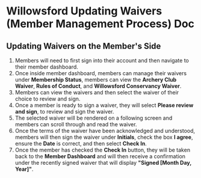 # Willowsford Updating Waivers (Member Management Process) Doc
## Updating Waivers on the Member's Side

1. Members will need to first sign into their account and then navigate to their member dashboard.
2. Once inside member dashboard, members can manage their waivers under **Membership Status**, members can view the **Archery Club Waiver**, **Rules of Conduct**, and **Willowsford Conservancy Waiver**.
3. Members can view the waivers and then select the waiver of their choice to review and sign. 
4. Once a member is ready to sign a waiver, they will select **Please review and sign**, to review and sign the waiver.
5. The selected waiver will be rendered on a following screen and members can scroll through and read the waiver.
6. Once the terms of the waiver have been acknowledged and understood, members will then sign the waiver under **Initials**, check the box **I agree**, ensure the **Date** is correct, and then select **Check In**.
7. Once the member has checked the **Check In** button, they will be taken back to the **Member Dashboard** and will then receive a confirmation under the recently signed waiver that will display **"Signed [Month Day, Year]"**.
